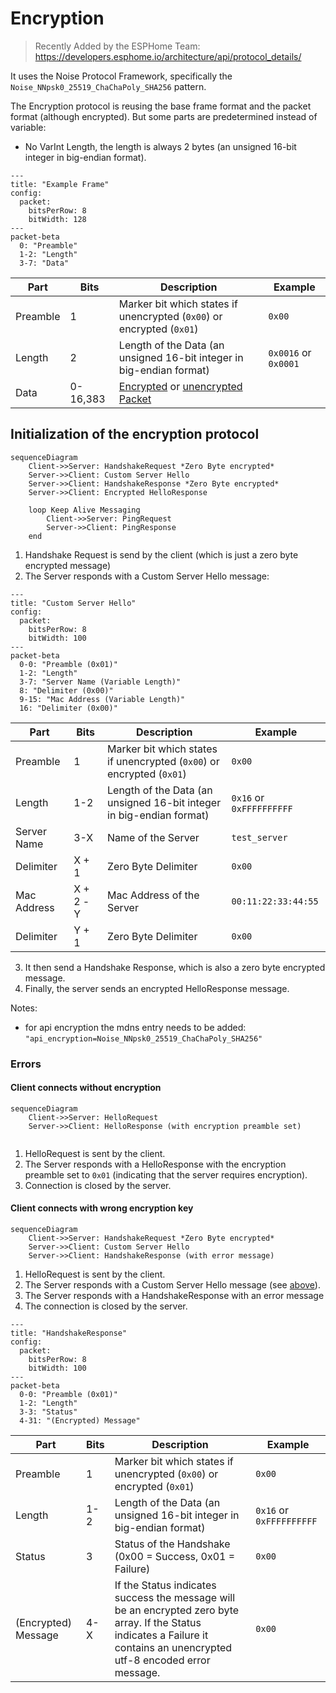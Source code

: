 # Encryption

> Recently Added by the ESPHome Team: https://developers.esphome.io/architecture/api/protocol_details/

It uses the Noise Protocol Framework, specifically the `Noise_NNpsk0_25519_ChaChaPoly_SHA256` pattern.

The Encryption protocol is reusing the base frame format and the packet format (although encrypted).
But some parts are predetermined instead of variable:

- No VarInt Length, the length is always 2 bytes (an unsigned 16-bit integer in big-endian format).

```mermaid
---
title: "Example Frame"
config:
  packet:
    bitsPerRow: 8
    bitWidth: 128
---
packet-beta
  0: "Preamble"
  1-2: "Length"
  3-7: "Data"
```

| Part     | Bits     | Description                                                           | Example              |
| -------- | -------- | --------------------------------------------------------------------- | -------------------- |
| Preamble | 1        | Marker bit which states if unencrypted (`0x00`) or encrypted (`0x01`) | `0x00`               |
| Length   | 2        | Length of the Data (an unsigned 16-bit integer in big-endian format)  | `0x0016` or `0x0001` |
| Data     | 0-16,383 | [Encrypted](./encryption.md) or [unencrypted Packet](#packet)         |                      |

## Initialization of the encryption protocol

```mermaid
sequenceDiagram
    Client->>Server: HandshakeRequest *Zero Byte encrypted*
    Server->>Client: Custom Server Hello
    Server->>Client: HandshakeResponse *Zero Byte encrypted*
    Server->>Client: Encrypted HelloResponse

    loop Keep Alive Messaging
        Client->>Server: PingRequest
        Server->>Client: PingResponse
    end

```

1. Handshake Request is send by the client (which is just a zero byte encrypted message)
2. The Server responds with a Custom Server Hello message:

```mermaid
---
title: "Custom Server Hello"
config:
  packet:
    bitsPerRow: 8
    bitWidth: 100
---
packet-beta
  0-0: "Preamble (0x01)"
  1-2: "Length"
  3-7: "Server Name (Variable Length)"
  8: "Delimiter (0x00)"
  9-15: "Mac Address (Variable Length)"
  16: "Delimiter (0x00)"
```

| Part        | Bits      | Description                                                           | Example                  |
| ----------- | --------- | --------------------------------------------------------------------- | ------------------------ |
| Preamble    | 1         | Marker bit which states if unencrypted (`0x00`) or encrypted (`0x01`) | `0x00`                   |
| Length      | 1-2       | Length of the Data (an unsigned 16-bit integer in big-endian format)  | `0x16` or `0xFFFFFFFFFF` |
| Server Name | 3-X       | Name of the Server                                                    | `test_server`            |
| Delimiter   | X + 1     | Zero Byte Delimiter                                                   | `0x00`                   |
| Mac Address | X + 2 - Y | Mac Address of the Server                                             | `00:11:22:33:44:55`      |
| Delimiter   | Y + 1     | Zero Byte Delimiter                                                   | `0x00`                   |

3. It then send a Handshake Response, which is also a zero byte encrypted message.
4. Finally, the server sends an encrypted HelloResponse message.

Notes:

- for api encryption the mdns entry needs to be added: `"api_encryption=Noise_NNpsk0_25519_ChaChaPoly_SHA256"`

### Errors

#### Client connects without encryption

```mermaid
sequenceDiagram
    Client->>Server: HelloRequest
    Server->>Client: HelloResponse (with encryption preamble set)


```

1. HelloRequest is sent by the client.
2. The Server responds with a HelloResponse with the encryption preamble set to `0x01` (indicating that the server requires encryption).
3. Connection is closed by the server.

#### Client connects with wrong encryption key

```mermaid
sequenceDiagram
    Client->>Server: HandshakeRequest *Zero Byte encrypted*
    Server->>Client: Custom Server Hello
    Server->>Client: HandshakeResponse (with error message)
```

1. HelloRequest is sent by the client.
2. The Server responds with a Custom Server Hello message (see [above](#initialization-of-the-encryption-protocol)).
3. The Server responds with a HandshakeResponse with an error message
4. The connection is closed by the server.

```mermaid
---
title: "HandshakeResponse"
config:
  packet:
    bitsPerRow: 8
    bitWidth: 100
---
packet-beta
  0-0: "Preamble (0x01)"
  1-2: "Length"
  3-3: "Status"
  4-31: "(Encrypted) Message"
```

| Part                | Bits | Description                                                                                                                                                                 | Example                  |
| ------------------- | ---- | --------------------------------------------------------------------------------------------------------------------------------------------------------------------------- | ------------------------ |
| Preamble            | 1    | Marker bit which states if unencrypted (`0x00`) or encrypted (`0x01`)                                                                                                       | `0x00`                   |
| Length              | 1-2  | Length of the Data (an unsigned 16-bit integer in big-endian format)                                                                                                        | `0x16` or `0xFFFFFFFFFF` |
| Status              | 3    | Status of the Handshake (0x00 = Success, 0x01 = Failure)                                                                                                                    | `0x00`                   |
| (Encrypted) Message | 4-X  | If the Status indicates success the message will be an encrypted zero byte array. If the Status indicates a Failure it contains an unencrypted utf-8 encoded error message. | `0x00`                   |
